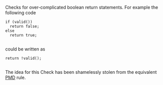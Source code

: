 Checks for over-complicated boolean return statements. For example the
following code

``` 
if (valid())
  return false;
else
  return true;
        
```

could be written as

``` 
return !valid();
        
```

The idea for this Check has been shamelessly stolen from the equivalent
[PMD](https://pmd.github.io/) rule.

